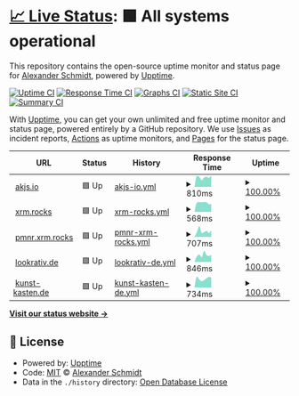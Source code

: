 # [📈 Live Status](https://ASchmidt1024.github.io/uptime-akjs): <!--live status--> **🟩 All systems operational**

This repository contains the open-source uptime monitor and status page for [Alexander Schmidt](https://akjs.io), powered by [Upptime](https://github.com/upptime/upptime).

[![Uptime CI](https://github.com/ASchmidt1024/uptime-akjs/workflows/Uptime%20CI/badge.svg)](https://github.com/ASchmidt1024/uptime-akjs/actions?query=workflow%3A%22Uptime+CI%22)
[![Response Time CI](https://github.com/ASchmidt1024/uptime-akjs/workflows/Response%20Time%20CI/badge.svg)](https://github.com/ASchmidt1024/uptime-akjs/actions?query=workflow%3A%22Response+Time+CI%22)
[![Graphs CI](https://github.com/ASchmidt1024/uptime-akjs/workflows/Graphs%20CI/badge.svg)](https://github.com/ASchmidt1024/uptime-akjs/actions?query=workflow%3A%22Graphs+CI%22)
[![Static Site CI](https://github.com/ASchmidt1024/uptime-akjs/workflows/Static%20Site%20CI/badge.svg)](https://github.com/ASchmidt1024/uptime-akjs/actions?query=workflow%3A%22Static+Site+CI%22)
[![Summary CI](https://github.com/ASchmidt1024/uptime-akjs/workflows/Summary%20CI/badge.svg)](https://github.com/ASchmidt1024/uptime-akjs/actions?query=workflow%3A%22Summary+CI%22)

With [Upptime](https://upptime.js.org), you can get your own unlimited and free uptime monitor and status page, powered entirely by a GitHub repository. We use [Issues](https://github.com/ASchmidt1024/uptime-akjs/issues) as incident reports, [Actions](https://github.com/ASchmidt1024/uptime-akjs/actions) as uptime monitors, and [Pages](https://ASchmidt1024.github.io/uptime-akjs) for the status page.

<!--start: status pages-->
<!-- This summary is generated by Upptime (https://github.com/upptime/upptime) -->
<!-- Do not edit this manually, your changes will be overwritten -->
<!-- prettier-ignore -->
| URL | Status | History | Response Time | Uptime |
| --- | ------ | ------- | ------------- | ------ |
| <img alt="" src="https://icons.duckduckgo.com/ip3/akjs.io.ico" height="13"> [akjs.io](https://akjs.io) | 🟩 Up | [akjs-io.yml](https://github.com/schmidt1024/uptime-akjs/commits/HEAD/history/akjs-io.yml) | <details><summary><img alt="Response time graph" src="./graphs/akjs-io/response-time-week.png" height="20"> 810ms</summary><br><a href="https://ASchmidt1024.github.io/uptime-akjs/history/akjs-io"><img alt="Response time 883" src="https://img.shields.io/endpoint?url=https%3A%2F%2Fraw.githubusercontent.com%2Fschmidt1024%2Fuptime-akjs%2FHEAD%2Fapi%2Fakjs-io%2Fresponse-time.json"></a><br><a href="https://ASchmidt1024.github.io/uptime-akjs/history/akjs-io"><img alt="24-hour response time 731" src="https://img.shields.io/endpoint?url=https%3A%2F%2Fraw.githubusercontent.com%2Fschmidt1024%2Fuptime-akjs%2FHEAD%2Fapi%2Fakjs-io%2Fresponse-time-day.json"></a><br><a href="https://ASchmidt1024.github.io/uptime-akjs/history/akjs-io"><img alt="7-day response time 810" src="https://img.shields.io/endpoint?url=https%3A%2F%2Fraw.githubusercontent.com%2Fschmidt1024%2Fuptime-akjs%2FHEAD%2Fapi%2Fakjs-io%2Fresponse-time-week.json"></a><br><a href="https://ASchmidt1024.github.io/uptime-akjs/history/akjs-io"><img alt="30-day response time 858" src="https://img.shields.io/endpoint?url=https%3A%2F%2Fraw.githubusercontent.com%2Fschmidt1024%2Fuptime-akjs%2FHEAD%2Fapi%2Fakjs-io%2Fresponse-time-month.json"></a><br><a href="https://ASchmidt1024.github.io/uptime-akjs/history/akjs-io"><img alt="1-year response time 887" src="https://img.shields.io/endpoint?url=https%3A%2F%2Fraw.githubusercontent.com%2Fschmidt1024%2Fuptime-akjs%2FHEAD%2Fapi%2Fakjs-io%2Fresponse-time-year.json"></a></details> | <details><summary><a href="https://ASchmidt1024.github.io/uptime-akjs/history/akjs-io">100.00%</a></summary><a href="https://ASchmidt1024.github.io/uptime-akjs/history/akjs-io"><img alt="All-time uptime 99.99%" src="https://img.shields.io/endpoint?url=https%3A%2F%2Fraw.githubusercontent.com%2Fschmidt1024%2Fuptime-akjs%2FHEAD%2Fapi%2Fakjs-io%2Fuptime.json"></a><br><a href="https://ASchmidt1024.github.io/uptime-akjs/history/akjs-io"><img alt="24-hour uptime 100.00%" src="https://img.shields.io/endpoint?url=https%3A%2F%2Fraw.githubusercontent.com%2Fschmidt1024%2Fuptime-akjs%2FHEAD%2Fapi%2Fakjs-io%2Fuptime-day.json"></a><br><a href="https://ASchmidt1024.github.io/uptime-akjs/history/akjs-io"><img alt="7-day uptime 100.00%" src="https://img.shields.io/endpoint?url=https%3A%2F%2Fraw.githubusercontent.com%2Fschmidt1024%2Fuptime-akjs%2FHEAD%2Fapi%2Fakjs-io%2Fuptime-week.json"></a><br><a href="https://ASchmidt1024.github.io/uptime-akjs/history/akjs-io"><img alt="30-day uptime 99.90%" src="https://img.shields.io/endpoint?url=https%3A%2F%2Fraw.githubusercontent.com%2Fschmidt1024%2Fuptime-akjs%2FHEAD%2Fapi%2Fakjs-io%2Fuptime-month.json"></a><br><a href="https://ASchmidt1024.github.io/uptime-akjs/history/akjs-io"><img alt="1-year uptime 99.99%" src="https://img.shields.io/endpoint?url=https%3A%2F%2Fraw.githubusercontent.com%2Fschmidt1024%2Fuptime-akjs%2FHEAD%2Fapi%2Fakjs-io%2Fuptime-year.json"></a></details>
| <img alt="" src="https://icons.duckduckgo.com/ip3/xmr.rocks.ico" height="13"> [xrm.rocks](https://xmr.rocks) | 🟩 Up | [xrm-rocks.yml](https://github.com/schmidt1024/uptime-akjs/commits/HEAD/history/xrm-rocks.yml) | <details><summary><img alt="Response time graph" src="./graphs/xrm-rocks/response-time-week.png" height="20"> 568ms</summary><br><a href="https://ASchmidt1024.github.io/uptime-akjs/history/xrm-rocks"><img alt="Response time 613" src="https://img.shields.io/endpoint?url=https%3A%2F%2Fraw.githubusercontent.com%2Fschmidt1024%2Fuptime-akjs%2FHEAD%2Fapi%2Fxrm-rocks%2Fresponse-time.json"></a><br><a href="https://ASchmidt1024.github.io/uptime-akjs/history/xrm-rocks"><img alt="24-hour response time 588" src="https://img.shields.io/endpoint?url=https%3A%2F%2Fraw.githubusercontent.com%2Fschmidt1024%2Fuptime-akjs%2FHEAD%2Fapi%2Fxrm-rocks%2Fresponse-time-day.json"></a><br><a href="https://ASchmidt1024.github.io/uptime-akjs/history/xrm-rocks"><img alt="7-day response time 568" src="https://img.shields.io/endpoint?url=https%3A%2F%2Fraw.githubusercontent.com%2Fschmidt1024%2Fuptime-akjs%2FHEAD%2Fapi%2Fxrm-rocks%2Fresponse-time-week.json"></a><br><a href="https://ASchmidt1024.github.io/uptime-akjs/history/xrm-rocks"><img alt="30-day response time 560" src="https://img.shields.io/endpoint?url=https%3A%2F%2Fraw.githubusercontent.com%2Fschmidt1024%2Fuptime-akjs%2FHEAD%2Fapi%2Fxrm-rocks%2Fresponse-time-month.json"></a><br><a href="https://ASchmidt1024.github.io/uptime-akjs/history/xrm-rocks"><img alt="1-year response time 631" src="https://img.shields.io/endpoint?url=https%3A%2F%2Fraw.githubusercontent.com%2Fschmidt1024%2Fuptime-akjs%2FHEAD%2Fapi%2Fxrm-rocks%2Fresponse-time-year.json"></a></details> | <details><summary><a href="https://ASchmidt1024.github.io/uptime-akjs/history/xrm-rocks">100.00%</a></summary><a href="https://ASchmidt1024.github.io/uptime-akjs/history/xrm-rocks"><img alt="All-time uptime 99.99%" src="https://img.shields.io/endpoint?url=https%3A%2F%2Fraw.githubusercontent.com%2Fschmidt1024%2Fuptime-akjs%2FHEAD%2Fapi%2Fxrm-rocks%2Fuptime.json"></a><br><a href="https://ASchmidt1024.github.io/uptime-akjs/history/xrm-rocks"><img alt="24-hour uptime 100.00%" src="https://img.shields.io/endpoint?url=https%3A%2F%2Fraw.githubusercontent.com%2Fschmidt1024%2Fuptime-akjs%2FHEAD%2Fapi%2Fxrm-rocks%2Fuptime-day.json"></a><br><a href="https://ASchmidt1024.github.io/uptime-akjs/history/xrm-rocks"><img alt="7-day uptime 100.00%" src="https://img.shields.io/endpoint?url=https%3A%2F%2Fraw.githubusercontent.com%2Fschmidt1024%2Fuptime-akjs%2FHEAD%2Fapi%2Fxrm-rocks%2Fuptime-week.json"></a><br><a href="https://ASchmidt1024.github.io/uptime-akjs/history/xrm-rocks"><img alt="30-day uptime 99.90%" src="https://img.shields.io/endpoint?url=https%3A%2F%2Fraw.githubusercontent.com%2Fschmidt1024%2Fuptime-akjs%2FHEAD%2Fapi%2Fxrm-rocks%2Fuptime-month.json"></a><br><a href="https://ASchmidt1024.github.io/uptime-akjs/history/xrm-rocks"><img alt="1-year uptime 99.99%" src="https://img.shields.io/endpoint?url=https%3A%2F%2Fraw.githubusercontent.com%2Fschmidt1024%2Fuptime-akjs%2FHEAD%2Fapi%2Fxrm-rocks%2Fuptime-year.json"></a></details>
| <img alt="" src="https://icons.duckduckgo.com/ip3/pmnr.xmr.rocks.ico" height="13"> [pmnr.xrm.rocks](https://pmnr.xmr.rocks) | 🟩 Up | [pmnr-xrm-rocks.yml](https://github.com/schmidt1024/uptime-akjs/commits/HEAD/history/pmnr-xrm-rocks.yml) | <details><summary><img alt="Response time graph" src="./graphs/pmnr-xrm-rocks/response-time-week.png" height="20"> 707ms</summary><br><a href="https://ASchmidt1024.github.io/uptime-akjs/history/pmnr-xrm-rocks"><img alt="Response time 671" src="https://img.shields.io/endpoint?url=https%3A%2F%2Fraw.githubusercontent.com%2Fschmidt1024%2Fuptime-akjs%2FHEAD%2Fapi%2Fpmnr-xrm-rocks%2Fresponse-time.json"></a><br><a href="https://ASchmidt1024.github.io/uptime-akjs/history/pmnr-xrm-rocks"><img alt="24-hour response time 506" src="https://img.shields.io/endpoint?url=https%3A%2F%2Fraw.githubusercontent.com%2Fschmidt1024%2Fuptime-akjs%2FHEAD%2Fapi%2Fpmnr-xrm-rocks%2Fresponse-time-day.json"></a><br><a href="https://ASchmidt1024.github.io/uptime-akjs/history/pmnr-xrm-rocks"><img alt="7-day response time 707" src="https://img.shields.io/endpoint?url=https%3A%2F%2Fraw.githubusercontent.com%2Fschmidt1024%2Fuptime-akjs%2FHEAD%2Fapi%2Fpmnr-xrm-rocks%2Fresponse-time-week.json"></a><br><a href="https://ASchmidt1024.github.io/uptime-akjs/history/pmnr-xrm-rocks"><img alt="30-day response time 685" src="https://img.shields.io/endpoint?url=https%3A%2F%2Fraw.githubusercontent.com%2Fschmidt1024%2Fuptime-akjs%2FHEAD%2Fapi%2Fpmnr-xrm-rocks%2Fresponse-time-month.json"></a><br><a href="https://ASchmidt1024.github.io/uptime-akjs/history/pmnr-xrm-rocks"><img alt="1-year response time 670" src="https://img.shields.io/endpoint?url=https%3A%2F%2Fraw.githubusercontent.com%2Fschmidt1024%2Fuptime-akjs%2FHEAD%2Fapi%2Fpmnr-xrm-rocks%2Fresponse-time-year.json"></a></details> | <details><summary><a href="https://ASchmidt1024.github.io/uptime-akjs/history/pmnr-xrm-rocks">100.00%</a></summary><a href="https://ASchmidt1024.github.io/uptime-akjs/history/pmnr-xrm-rocks"><img alt="All-time uptime 99.99%" src="https://img.shields.io/endpoint?url=https%3A%2F%2Fraw.githubusercontent.com%2Fschmidt1024%2Fuptime-akjs%2FHEAD%2Fapi%2Fpmnr-xrm-rocks%2Fuptime.json"></a><br><a href="https://ASchmidt1024.github.io/uptime-akjs/history/pmnr-xrm-rocks"><img alt="24-hour uptime 100.00%" src="https://img.shields.io/endpoint?url=https%3A%2F%2Fraw.githubusercontent.com%2Fschmidt1024%2Fuptime-akjs%2FHEAD%2Fapi%2Fpmnr-xrm-rocks%2Fuptime-day.json"></a><br><a href="https://ASchmidt1024.github.io/uptime-akjs/history/pmnr-xrm-rocks"><img alt="7-day uptime 100.00%" src="https://img.shields.io/endpoint?url=https%3A%2F%2Fraw.githubusercontent.com%2Fschmidt1024%2Fuptime-akjs%2FHEAD%2Fapi%2Fpmnr-xrm-rocks%2Fuptime-week.json"></a><br><a href="https://ASchmidt1024.github.io/uptime-akjs/history/pmnr-xrm-rocks"><img alt="30-day uptime 99.90%" src="https://img.shields.io/endpoint?url=https%3A%2F%2Fraw.githubusercontent.com%2Fschmidt1024%2Fuptime-akjs%2FHEAD%2Fapi%2Fpmnr-xrm-rocks%2Fuptime-month.json"></a><br><a href="https://ASchmidt1024.github.io/uptime-akjs/history/pmnr-xrm-rocks"><img alt="1-year uptime 99.99%" src="https://img.shields.io/endpoint?url=https%3A%2F%2Fraw.githubusercontent.com%2Fschmidt1024%2Fuptime-akjs%2FHEAD%2Fapi%2Fpmnr-xrm-rocks%2Fuptime-year.json"></a></details>
| <img alt="" src="https://icons.duckduckgo.com/ip3/lookrativ.de.ico" height="13"> [lookrativ.de](https://lookrativ.de) | 🟩 Up | [lookrativ-de.yml](https://github.com/schmidt1024/uptime-akjs/commits/HEAD/history/lookrativ-de.yml) | <details><summary><img alt="Response time graph" src="./graphs/lookrativ-de/response-time-week.png" height="20"> 846ms</summary><br><a href="https://ASchmidt1024.github.io/uptime-akjs/history/lookrativ-de"><img alt="Response time 876" src="https://img.shields.io/endpoint?url=https%3A%2F%2Fraw.githubusercontent.com%2Fschmidt1024%2Fuptime-akjs%2FHEAD%2Fapi%2Flookrativ-de%2Fresponse-time.json"></a><br><a href="https://ASchmidt1024.github.io/uptime-akjs/history/lookrativ-de"><img alt="24-hour response time 602" src="https://img.shields.io/endpoint?url=https%3A%2F%2Fraw.githubusercontent.com%2Fschmidt1024%2Fuptime-akjs%2FHEAD%2Fapi%2Flookrativ-de%2Fresponse-time-day.json"></a><br><a href="https://ASchmidt1024.github.io/uptime-akjs/history/lookrativ-de"><img alt="7-day response time 846" src="https://img.shields.io/endpoint?url=https%3A%2F%2Fraw.githubusercontent.com%2Fschmidt1024%2Fuptime-akjs%2FHEAD%2Fapi%2Flookrativ-de%2Fresponse-time-week.json"></a><br><a href="https://ASchmidt1024.github.io/uptime-akjs/history/lookrativ-de"><img alt="30-day response time 790" src="https://img.shields.io/endpoint?url=https%3A%2F%2Fraw.githubusercontent.com%2Fschmidt1024%2Fuptime-akjs%2FHEAD%2Fapi%2Flookrativ-de%2Fresponse-time-month.json"></a><br><a href="https://ASchmidt1024.github.io/uptime-akjs/history/lookrativ-de"><img alt="1-year response time 867" src="https://img.shields.io/endpoint?url=https%3A%2F%2Fraw.githubusercontent.com%2Fschmidt1024%2Fuptime-akjs%2FHEAD%2Fapi%2Flookrativ-de%2Fresponse-time-year.json"></a></details> | <details><summary><a href="https://ASchmidt1024.github.io/uptime-akjs/history/lookrativ-de">100.00%</a></summary><a href="https://ASchmidt1024.github.io/uptime-akjs/history/lookrativ-de"><img alt="All-time uptime 99.99%" src="https://img.shields.io/endpoint?url=https%3A%2F%2Fraw.githubusercontent.com%2Fschmidt1024%2Fuptime-akjs%2FHEAD%2Fapi%2Flookrativ-de%2Fuptime.json"></a><br><a href="https://ASchmidt1024.github.io/uptime-akjs/history/lookrativ-de"><img alt="24-hour uptime 100.00%" src="https://img.shields.io/endpoint?url=https%3A%2F%2Fraw.githubusercontent.com%2Fschmidt1024%2Fuptime-akjs%2FHEAD%2Fapi%2Flookrativ-de%2Fuptime-day.json"></a><br><a href="https://ASchmidt1024.github.io/uptime-akjs/history/lookrativ-de"><img alt="7-day uptime 100.00%" src="https://img.shields.io/endpoint?url=https%3A%2F%2Fraw.githubusercontent.com%2Fschmidt1024%2Fuptime-akjs%2FHEAD%2Fapi%2Flookrativ-de%2Fuptime-week.json"></a><br><a href="https://ASchmidt1024.github.io/uptime-akjs/history/lookrativ-de"><img alt="30-day uptime 99.90%" src="https://img.shields.io/endpoint?url=https%3A%2F%2Fraw.githubusercontent.com%2Fschmidt1024%2Fuptime-akjs%2FHEAD%2Fapi%2Flookrativ-de%2Fuptime-month.json"></a><br><a href="https://ASchmidt1024.github.io/uptime-akjs/history/lookrativ-de"><img alt="1-year uptime 99.99%" src="https://img.shields.io/endpoint?url=https%3A%2F%2Fraw.githubusercontent.com%2Fschmidt1024%2Fuptime-akjs%2FHEAD%2Fapi%2Flookrativ-de%2Fuptime-year.json"></a></details>
| <img alt="" src="https://icons.duckduckgo.com/ip3/kunst-kasten.de.ico" height="13"> [kunst-kasten.de](https://kunst-kasten.de) | 🟩 Up | [kunst-kasten-de.yml](https://github.com/schmidt1024/uptime-akjs/commits/HEAD/history/kunst-kasten-de.yml) | <details><summary><img alt="Response time graph" src="./graphs/kunst-kasten-de/response-time-week.png" height="20"> 734ms</summary><br><a href="https://ASchmidt1024.github.io/uptime-akjs/history/kunst-kasten-de"><img alt="Response time 838" src="https://img.shields.io/endpoint?url=https%3A%2F%2Fraw.githubusercontent.com%2Fschmidt1024%2Fuptime-akjs%2FHEAD%2Fapi%2Fkunst-kasten-de%2Fresponse-time.json"></a><br><a href="https://ASchmidt1024.github.io/uptime-akjs/history/kunst-kasten-de"><img alt="24-hour response time 590" src="https://img.shields.io/endpoint?url=https%3A%2F%2Fraw.githubusercontent.com%2Fschmidt1024%2Fuptime-akjs%2FHEAD%2Fapi%2Fkunst-kasten-de%2Fresponse-time-day.json"></a><br><a href="https://ASchmidt1024.github.io/uptime-akjs/history/kunst-kasten-de"><img alt="7-day response time 734" src="https://img.shields.io/endpoint?url=https%3A%2F%2Fraw.githubusercontent.com%2Fschmidt1024%2Fuptime-akjs%2FHEAD%2Fapi%2Fkunst-kasten-de%2Fresponse-time-week.json"></a><br><a href="https://ASchmidt1024.github.io/uptime-akjs/history/kunst-kasten-de"><img alt="30-day response time 924" src="https://img.shields.io/endpoint?url=https%3A%2F%2Fraw.githubusercontent.com%2Fschmidt1024%2Fuptime-akjs%2FHEAD%2Fapi%2Fkunst-kasten-de%2Fresponse-time-month.json"></a><br><a href="https://ASchmidt1024.github.io/uptime-akjs/history/kunst-kasten-de"><img alt="1-year response time 840" src="https://img.shields.io/endpoint?url=https%3A%2F%2Fraw.githubusercontent.com%2Fschmidt1024%2Fuptime-akjs%2FHEAD%2Fapi%2Fkunst-kasten-de%2Fresponse-time-year.json"></a></details> | <details><summary><a href="https://ASchmidt1024.github.io/uptime-akjs/history/kunst-kasten-de">100.00%</a></summary><a href="https://ASchmidt1024.github.io/uptime-akjs/history/kunst-kasten-de"><img alt="All-time uptime 99.99%" src="https://img.shields.io/endpoint?url=https%3A%2F%2Fraw.githubusercontent.com%2Fschmidt1024%2Fuptime-akjs%2FHEAD%2Fapi%2Fkunst-kasten-de%2Fuptime.json"></a><br><a href="https://ASchmidt1024.github.io/uptime-akjs/history/kunst-kasten-de"><img alt="24-hour uptime 100.00%" src="https://img.shields.io/endpoint?url=https%3A%2F%2Fraw.githubusercontent.com%2Fschmidt1024%2Fuptime-akjs%2FHEAD%2Fapi%2Fkunst-kasten-de%2Fuptime-day.json"></a><br><a href="https://ASchmidt1024.github.io/uptime-akjs/history/kunst-kasten-de"><img alt="7-day uptime 100.00%" src="https://img.shields.io/endpoint?url=https%3A%2F%2Fraw.githubusercontent.com%2Fschmidt1024%2Fuptime-akjs%2FHEAD%2Fapi%2Fkunst-kasten-de%2Fuptime-week.json"></a><br><a href="https://ASchmidt1024.github.io/uptime-akjs/history/kunst-kasten-de"><img alt="30-day uptime 99.90%" src="https://img.shields.io/endpoint?url=https%3A%2F%2Fraw.githubusercontent.com%2Fschmidt1024%2Fuptime-akjs%2FHEAD%2Fapi%2Fkunst-kasten-de%2Fuptime-month.json"></a><br><a href="https://ASchmidt1024.github.io/uptime-akjs/history/kunst-kasten-de"><img alt="1-year uptime 99.99%" src="https://img.shields.io/endpoint?url=https%3A%2F%2Fraw.githubusercontent.com%2Fschmidt1024%2Fuptime-akjs%2FHEAD%2Fapi%2Fkunst-kasten-de%2Fuptime-year.json"></a></details>

<!--end: status pages-->

[**Visit our status website →**](https://ASchmidt1024.github.io/uptime-akjs)

## 📄 License

- Powered by: [Upptime](https://github.com/upptime/upptime)
- Code: [MIT](./LICENSE) © [Alexander Schmidt](https://akjs.io)
- Data in the `./history` directory: [Open Database License](https://opendatacommons.org/licenses/odbl/1-0/)
